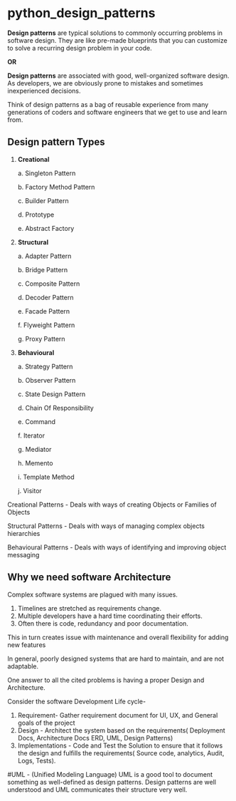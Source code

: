 # python_design_patterns

**Design patterns** are typical solutions to commonly occurring problems in software design. 
They are like pre-made blueprints that you can customize to solve a recurring design problem in your code.

**OR**

**Design patterns** are associated with good, well-organized software design.
As developers, we are obviously prone to mistakes and sometimes inexperienced decisions.

Think of design patterns as a bag of reusable experience from many generations of coders and software
engineers that we get to use and learn from.

## Design pattern Types

1. **Creational**

    a. Singleton Pattern
    
    b. Factory Method Pattern

    c. Builder Pattern

    d. Prototype

    e. Abstract Factory


2. **Structural**

   a. Adapter Pattern

   b. Bridge Pattern

   c. Composite Pattern

   d. Decoder Pattern

   e. Facade Pattern

   f. Flyweight Pattern

   g. Proxy Pattern


3. **Behavioural**

    a. Strategy Pattern

    b. Observer Pattern

    c. State Design Pattern

   d. Chain Of Responsibility

   e. Command
   
   f. Iterator

   g. Mediator

   h. Memento

   i. Template Method

   j. Visitor


Creational Patterns - Deals with ways of creating Objects or Families of Objects

Structural Patterns - Deals with ways of managing complex objects hierarchies

Behavioural Patterns - Deals with ways of identifying and improving object messaging


## Why we need software Architecture

Complex software systems are plagued with many issues.

1. Timelines are stretched as requirements change.
2. Multiple developers have a hard time coordinating their efforts.
3. Often there is code, redundancy and poor documentation.

This in turn creates issue with maintenance and overall flexibility
for adding new features

In general, poorly designed systems that are hard to maintain, and are not adaptable.

One answer to all the cited problems is having a proper Design and Architecture.

Consider the software Development Life cycle-
1. Requirement- Gather requirement document for UI, UX, and General goals of the project
2. Design - Architect the system based on the requirements( Deployment Docs, Architecture Docs
  ERD, UML, Design Patterns)
3. Implementations - Code and Test the Solution to ensure that it follows the design
and fulfills the requirements( Source code, analytics, Audit, Logs, Tests).

#UML - (Unified Modeling Language)
UML is a good tool to document something as well-defined as design patterns.
Design patterns are well understood and UML communicates their structure very well.



